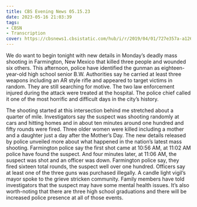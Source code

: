 ```yaml
---
title: CBS Evening News 05.15.23
date: 2023-05-16 21:03:39
tags:
- CBSN
- Transcription
cover: https://cbsnews1.cbsistatic.com/hub/i/r/2019/04/01/727e357a-a126-4138-a2c5-4d3222669d57/thumbnail/640x360/3ff2761028dc5c65cc4f07acd54bcd5c/cbsn2-logo-1920x1080.jpg
---
```

We do want to begin tonight with new details in Monday’s deadly mass shooting in Farmington, New Mexico that killed three people and wounded six others. This afternoon, police have identified the gunman as eighteen-year-old high school senior B.W. Authorities say he carried at least three weapons including an AR style rifle and appeared to target victims in random. They are still searching for motive. The two law enforcement injured during the attack were treated at the hospital. The police chief called it one of the most horrific and difficult days in the city’s history. 

The shooting started at this intersection behind me stretched about a quarter of mile. Investigators say the suspect was shooting randomly at cars and hitting homes and in about ten minutes around one hundred and fifty rounds were fired. Three older women were killed including a mother and a daughter just a day after the Mother’s Day. The new details released by police unveiled more about what happened in the nation’s latest mass shooting. Farmington police say the first shot came at 10:56 AM, at 11:02 AM police have found the suspect. And four minutes later, at 11:06 AM, the suspect was shot and an officer was down. Farmington police say, they fired sixteen total rounds, the suspect well over one hundred. Officers say at least one of the three guns was purchased illegally. A candle light vigil’s mayor spoke to the grieve stricken community. Family members have told investigators that the suspect may have some mental health issues. It’s also worth-noting that there are three high school graduations and there will be increased police presence at all of those events.

